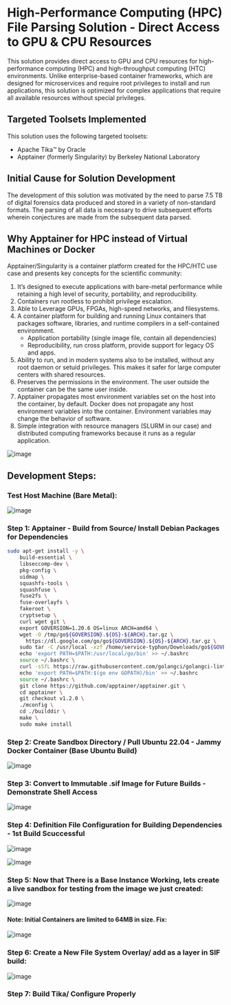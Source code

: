 # High-Performance Computing (HPC) File Parsing Solution - Direct Access to GPU & CPU Resources

This solution provides direct access to GPU and CPU resources for high-performance computing (HPC) and high-throughput computing (HTC) environments. Unlike enterprise-based container frameworks, which are designed for microservices and require root privileges to install and run applications, this solution is optimized for complex applications that require all available resources without special privileges.

## Targeted Toolsets Implemented

This solution uses the following targeted toolsets:

- Apache Tika™ by Oracle
- Apptainer (formerly Singularity) by Berkeley National Laboratory

## Initial Cause for Solution Development

The development of this solution was motivated by the need to parse 7.5 TB of digital forensics data produced and stored in a variety of non-standard formats. The parsing of all data is necessary to drive subsequent efforts wherein conjectures are made from the subsequent data parsed.

## Why Apptainer for HPC instead of Virtual Machines or Docker

Apptainer/Singularity is a container platform created for the HPC/HTC use case and presents key concepts for the scientific community:

1. It’s designed to execute applications with bare-metal performance while retaining a high level of security, portability, and reproducibility.
2. Containers run rootless to prohibit privilege escalation.
3. Able to Leverage GPUs, FPGAs, high-speed networks, and filesystems.
4. A container platform for building and running Linux containers that packages software, libraries, and runtime compilers in a self-contained environment. 
   - Application portability (single image file, contain all dependencies) 
   - Reproducibility, run cross platform, provide support for legacy OS and apps.
5. Ability to run, and in modern systems also to be installed, without any root daemon or setuid privileges. This makes it safer for large computer centers with shared resources.
6. Preserves the permissions in the environment. The user outside the container can be the same user inside.
7. Apptainer propagates most environment variables set on the host into the container, by default. Docker does not propagate any host environment variables into the container. Environment variables may change the behavior of software.  
8. Simple integration with resource managers (SLURM in our case) and distributed computing frameworks because it runs as a regular application. 

![image](https://github.com/alexander-labarge/hpc-tika-build/assets/103531175/945a382c-3488-4c65-a743-44f0a704c7a5)

## Development Steps:

### Test Host Machine (Bare Metal):

![image](https://github.com/alexander-labarge/hpc-tika-build/assets/103531175/0c14fa9e-2508-4c80-9883-f016eb70484f)

### Step 1: Apptainer - Build from Source/ Install Debian Packages for Dependencies

```bash
sudo apt-get install -y \
    build-essential \
    libseccomp-dev \
    pkg-config \
    uidmap \
    squashfs-tools \
    squashfuse \
    fuse2fs \
    fuse-overlayfs \
    fakeroot \
    cryptsetup \
    curl wget git \
    export GOVERSION=1.20.6 OS=linux ARCH=amd64 \
    wget -O /tmp/go${GOVERSION}.${OS}-${ARCH}.tar.gz \
      https://dl.google.com/go/go${GOVERSION}.${OS}-${ARCH}.tar.gz \
    sudo tar -C /usr/local -xzf /home/service-typhon/Downloads/go${GOVERSION}.${OS}-${ARCH}.tar.gz \
    echo 'export PATH=$PATH:/usr/local/go/bin' >> ~/.bashrc
    source ~/.bashrc \
    curl -sSfL https://raw.githubusercontent.com/golangci/golangci-lint/master/install.sh | sh -s -- -b $(go env GOPATH)/bin v1.51.1 \
    echo 'export PATH=$PATH:$(go env GOPATH)/bin' >> ~/.bashrc
    source ~/.bashrc \
    git clone https://github.com/apptainer/apptainer.git \
    cd apptainer \
    git checkout v1.2.0 \
    ./mconfig \
    cd ./builddir \
    make \
    sudo make install
```

### Step 2: Create Sandbox Directory / Pull Ubuntu 22.04 - Jammy Docker Container (Base Ubuntu Build)
![image](https://github.com/alexander-labarge/hpc-tika-build/assets/103531175/7aaf3e7e-cb74-40d1-9971-24808b0885f8)

### Step 3: Convert to Immutable .sif Image for Future Builds - Demonstrate Shell Access
![image](https://github.com/alexander-labarge/hpc-tika-build/assets/103531175/88b8bf10-0e96-4ad3-8d91-6135140e9a00)

### Step 4: Definition File Configuration for Building Dependencies - 1st Build Scuccessful
![image](https://github.com/alexander-labarge/hpc-tika-build/assets/103531175/ce94c114-8b0b-44b2-a7c0-33c26e4e36b7)

![image](https://github.com/alexander-labarge/hpc-tika-build/assets/103531175/0d3b4389-7329-4a06-b551-392b07586abc)

### Step 5: Now that There is a Base Instance Working, lets create a live sandbox for testing from the image we just created:

![image](https://github.com/alexander-labarge/hpc-tika-build/assets/103531175/a45a0aed-0b5b-4cc9-abdb-5178ad5ac648)

#### Note: Initial Containers are limited to 64MB in size. Fix:
![image](https://github.com/alexander-labarge/hpc-tika-build/assets/103531175/0f2b5e02-d8a1-42bc-995a-507b802c4c3a)

### Step 6: Create a New File System Overlay/ add as a layer in SIF build:

![image](https://github.com/alexander-labarge/hpc-tika-build/assets/103531175/441d3a4a-18cd-4c74-8cf8-b7ffe18167eb)

### Step 7: Build Tika/ Configure Properly

